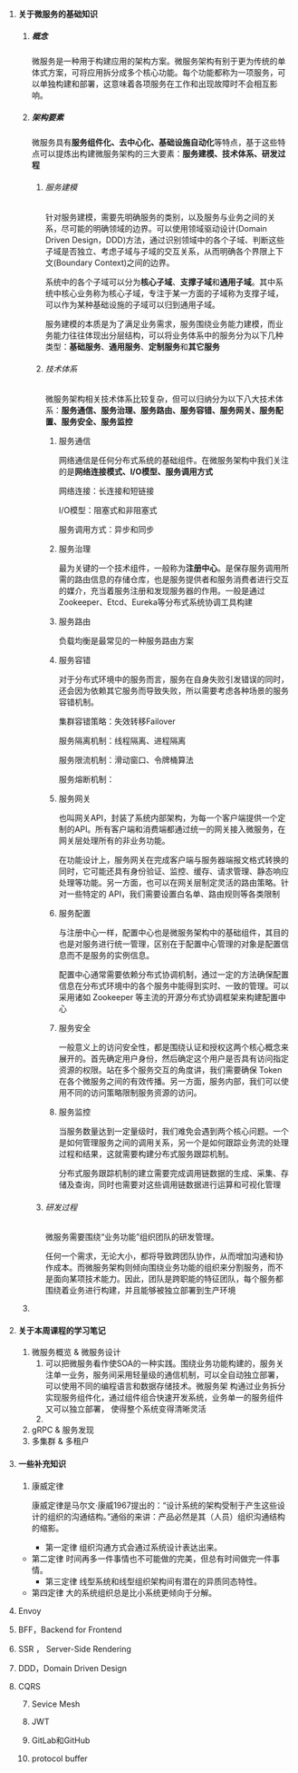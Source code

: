 1. #### 关于微服务的基础知识

   1. ##### 概念

      微服务是一种用于构建应用的架构方案。微服务架构有别于更为传统的单体式方案，可将应用拆分成多个核心功能。每个功能都称为一项服务，可以单独构建和部署，这意味着各项服务在工作和出现故障时不会相互影响。

   2. ##### 架构要素

      微服务具有**服务组件化、去中心化、基础设施自动化**等特点，基于这些特点可以提炼出构建微服务架构的三大要素：**服务建模、技术体系、研发过程**

      1. ###### 服务建模

         针对服务建模，需要先明确服务的类别，以及服务与业务之间的关系，尽可能的明确领域的边界。可以使用领域驱动设计(Domain Driven Design，DDD)方法，通过识别领域中的各个子域、判断这些子域是否独立、考虑子域与子域的交互关系，从而明确各个界限上下文(Boundary Context)之间的边界。

         系统中的各个子域可以分为**核心子域**、**支撑子域**和**通用子域**。其中系统中核心业务称为核心子域，专注于某一方面的子域称为支撑子域，可以作为某种基础设施的子域可以归到通用子域。

         服务建模的本质是为了满足业务需求，服务围绕业务能力建模，而业务能力往往体现出分层结构，可以将业务体系中的服务分为以下几种类型：**基础服务**、**通用服务**、**定制服务**和**其它服务**

      2. ###### 技术体系

         微服务架构相关技术体系比较复杂，但可以归纳分为以下八大技术体系：**服务通信、服务治理、服务路由、服务容错、服务网关、服务配置、服务安全、服务监控**

         1. 服务通信

            网络通信是任何分布式系统的基础组件。在微服务架构中我们关注的是**网络连接模式、I/O模型、服务调用方式**

            网络连接：长连接和短链接

            I/O模型：阻塞式和非阻塞式

            服务调用方式：异步和同步

         2. 服务治理

            最为关键的一个技术组件，一般称为**注册中心**。是保存服务调用所需的路由信息的存储仓库，也是服务提供者和服务消费者进行交互的媒介，充当着服务注册和发现服务器的作用。一般是通过Zookeeper、Etcd、Eureka等分布式系统协调工具构建

         3. 服务路由

            负载均衡是最常见的一种服务路由方案

         4. 服务容错

            对于分布式环境中的服务而言，服务在自身失败引发错误的同时，还会因为依赖其它服务而导致失败，所以需要考虑各种场景的服务容错机制。

            集群容错策略：失效转移Failover 

            服务隔离机制：线程隔离、进程隔离

            服务限流机制：滑动窗口、令牌桶算法

            服务熔断机制：

         5. 服务网关

            也叫网关API，封装了系统内部架构，为每一个客户端提供一个定制的API。所有客户端和消费端都通过统一的网关接入微服务，在网关层处理所有的非业务功能。

            在功能设计上，服务网关在完成客户端与服务器端报文格式转换的同时，它可能还具有身份验证、监控、缓存、请求管理、静态响应处理等功能。另一方面，也可以在网关层制定灵活的路由策略。针对一些特定的 API，我们需要设置白名单、路由规则等各类限制

         6. 服务配置

            与注册中心一样，配置中心也是微服务架构中的基础组件，其目的也是对服务进行统一管理，区别在于配置中心管理的对象是配置信息而不是服务的实例信息。

            配置中心通常需要依赖分布式协调机制，通过一定的方法确保配置信息在分布式环境中的各个服务中能得到实时、一致的管理。可以采用诸如 Zookeeper 等主流的开源分布式协调框架来构建配置中心

         7. 服务安全

            一般意义上的访问安全性，都是围绕认证和授权这两个核心概念来展开的。首先确定用户身份，然后确定这个用户是否具有访问指定资源的权限。站在多个服务交互的角度讲，我们需要确保 Token 在各个微服务之间的有效传播。另一方面，服务内部，我们可以使用不同的访问策略限制服务资源的访问。

         8. 服务监控

            当服务数量达到一定量级时，我们难免会遇到两个核心问题。一个是如何管理服务之间的调用关系，另一个是如何跟踪业务流的处理过程和结果，这就需要构建分布式服务跟踪机制。

            分布式服务跟踪机制的建立需要完成调用链数据的生成、采集、存储及查询，同时也需要对这些调用链数据进行运算和可视化管理

      3. ###### 研发过程

         微服务需要围绕“业务功能”组织团队的研发管理。

         任何一个需求，无论大小，都将导致跨团队协作，从而增加沟通和协作成本。而微服务架构则倾向围绕业务功能的组织来分割服务，而不是面向某项技术能力。因此，团队是跨职能的特征团队，每个服务都围绕着业务进行构建，并且能够被独立部署到生产环境

   3. 

2. #### 关于本周课程的学习笔记

   1. 微服务概览 & 微服务设计
      1. 可以把微服务看作使SOA的一种实践。围绕业务功能构建的，服务关注单一业务，服务间采用轻量级的通信机制，可以全自动独立部署，可以使用不同的编程语言和数据存储技术。微服务架 构通过业务拆分实现服务组件化，通过组件组合快速开发系统，业务单一的服务组件又可以独立部署， 使得整个系统变得清晰灵活
      2. 
   2. gRPC & 服务发现
   3. 多集群 & 多租户

3. #### 一些补充知识

   1. 康威定律

      康威定律是马尔文·康威1967提出的：“设计系统的架构受制于产生这些设计的组织的沟通结构。”通俗的来讲：产品必然是其（人员）组织沟通结构的缩影。

      - 第一定律 组织沟通方式会通过系统设计表达出来。
   - 第二定律 时间再多一件事情也不可能做的完美，但总有时间做完一件事情。
      - 第三定律 线型系统和线型组织架构间有潜在的异质同态特性。
   - 第四定律 大的系统组织总是比小系统更倾向于分解。
   
2. Envoy
   
3. BFF，Backend for Frontend
   
   
   
4. SSR ， Server-Side Rendering
   
5. DDD，Domain Driven Design
   
6. CQRS
   
   7. Sevice Mesh
   
   8. JWT
   
   9. GitLab和GitHub
   
   10. protocol buffer